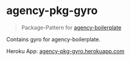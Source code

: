 # agency-pkg-gyro

>Package-Pattern for [agency-boilerplate](https://github.com/StephanGerbeth/agency-boilerplate)

Contains gyro for agency-boilerplate.

Heroku App: [agency-pkg-gyro.herokuapp.com](https://agency-pkg-gyro.herokuapp.com/)
